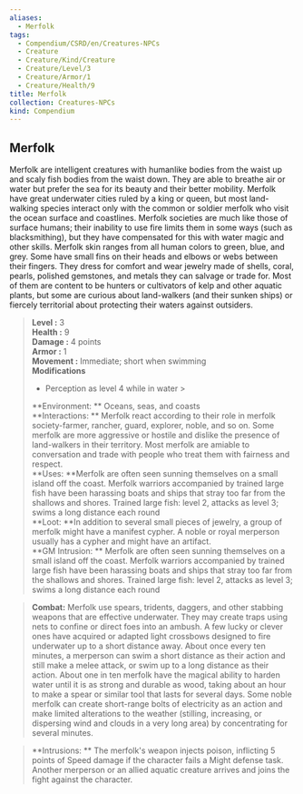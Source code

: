 ```yaml
---
aliases:
  - Merfolk
tags:
  - Compendium/CSRD/en/Creatures-NPCs
  - Creature
  - Creature/Kind/Creature
  - Creature/Level/3
  - Creature/Armor/1
  - Creature/Health/9
title: Merfolk
collection: Creatures-NPCs
kind: Compendium
---
```

## Merfolk  
Merfolk are intelligent creatures with humanlike bodies from the waist up and scaly fish bodies from the waist down. They are able to breathe air or water but prefer the sea for its beauty and their better mobility. Merfolk have great underwater cities ruled by a king or queen, but most land-walking species interact only with the common or soldier merfolk who visit the ocean surface and coastlines. Merfolk societies are much like those of surface humans; their inability to use fire limits them in some ways (such as blacksmithing), but they have compensated for this with water magic and other skills. 
Merfolk skin ranges from all human colors to green, blue, and grey. Some have small fins on their heads and elbows or webs between their fingers. They dress for comfort and wear jewelry made of shells, coral, pearls, polished gemstones, and metals they can salvage or trade for. Most of them are content to be hunters or cultivators of kelp and other aquatic plants, but some are curious about land-walkers (and their sunken ships) or fiercely territorial about protecting their waters against outsiders.  

  
> **Level :** 3  
> **Health :** 9  
> **Damage :** 4 points  
> **Armor :** 1  
> **Movement :** Immediate; short when swimming  
> **Modifications**  
>- Perception as level 4 while in water >
>  
> **Environment: ** Oceans, seas, and coasts  
> **Interactions: ** Merfolk react according to their role in merfolk society-farmer, rancher, guard, explorer, noble, and so on. Some merfolk are more aggressive or hostile and dislike the presence of land-walkers in their territory. Most merfolk are amiable to conversation and trade with people who treat them with fairness and respect.  
> **Uses: **Merfolk are often seen sunning themselves on a small island off the coast. Merfolk warriors accompanied by trained large fish have been harassing boats and ships that stray too far from the shallows and shores. Trained large fish: level 2, attacks as level 3; swims a long distance each round  
> **Loot: **In addition to several small pieces of jewelry, a group of merfolk might have a manifest cypher. A noble or royal merperson usually has a cypher and might have an artifact.  
> **GM Intrusion: ** Merfolk are often seen sunning themselves on a small island off the coast. Merfolk warriors accompanied by trained large fish have been harassing boats and ships that stray too far from the shallows and shores. Trained large fish: level 2, attacks as level 3; swims a long distance each round  

> **Combat:** 
> Merfolk use spears, tridents, daggers, and other stabbing weapons that are effective underwater. They may create traps using nets to confine or direct foes into an ambush. A few lucky or clever ones have acquired or adapted light crossbows designed to fire underwater up to a short distance away. 
About once every ten minutes, a merperson can swim a short distance as their action and still make a melee attack, or swim up to a long distance as their action. 
About one in ten merfolk have the magical ability to harden water until it is as strong and durable as wood, taking about an hour to make a spear or similar tool that lasts for several days. Some noble merfolk can create short-range bolts of electricity as an action and make limited alterations to the weather (stilling, increasing, or dispersing wind and clouds in a very long area) by concentrating for several minutes.  
  

> **Intrusions: ** 
> The merfolk's weapon injects poison, inflicting 5 points of Speed damage if the character fails a Might defense task. Another merperson or an allied aquatic creature arrives and joins the fight against the character.  
